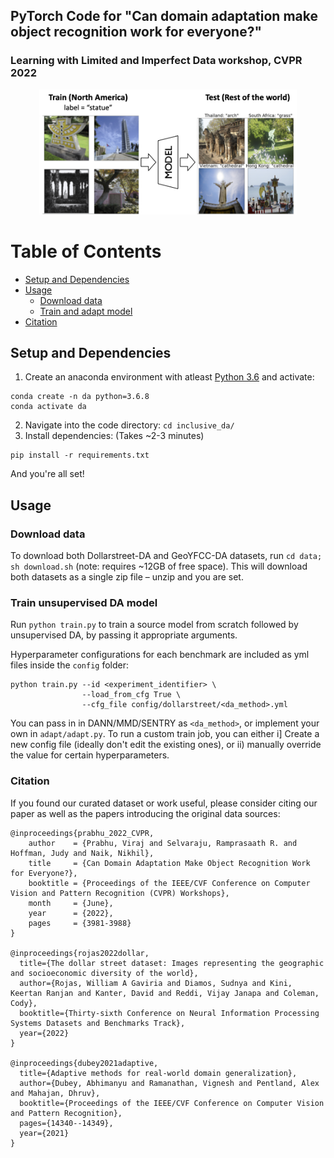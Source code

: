 
## PyTorch Code for "Can domain adaptation make object recognition work for everyone?" 
### Learning with Limited and Imperfect Data workshop, CVPR 2022

<div align="center">
    <img src="data/teaser.png" height=200 alt="LANCE logo"/>
</div>

Table of Contents
=================

   * [Setup and Dependencies](#setup-and-dependencies)
   * [Usage](#usage)
      * [Download data](#data-download)
      * [Train and adapt model](#train-and-adapt-model)
   * [Citation](#citation)

## Setup and Dependencies

1. Create an anaconda environment with atleast [Python 3.6](https://www.python.org/downloads/release/python-365/) and activate: 
```
conda create -n da python=3.6.8
conda activate da
```
2. Navigate into the code directory: ```cd inclusive_da/```
3. Install dependencies: (Takes ~2-3 minutes) 
```
pip install -r requirements.txt
``` 

And you're all set! 

## Usage 

### Download data

To download both Dollarstreet-DA and GeoYFCC-DA datasets, run `cd data; sh download.sh` (note: requires ~12GB of free space). This will download both datasets as a single zip file – unzip and you are set. 

### Train unsupervised DA model

Run ```python train.py``` to train a source model from scratch followed by unsupervised DA, by passing it appropriate arguments.

Hyperparameter configurations for each benchmark are included as yml files inside the ```config``` folder:

```
python train.py --id <experiment_identifier> \
                --load_from_cfg True \ 
                --cfg_file config/dollarstreet/<da_method>.yml
```

You can pass in in DANN/MMD/SENTRY as `<da_method>`, or implement your own in `adapt/adapt.py`. To run a custom train job, you can either i] Create a new config file (ideally don't edit the existing ones), or ii) manually override the value for certain hyperparameters.

### Citation

If you found our curated dataset or work useful, please consider citing our paper as well as the papers introducing the original data sources: 

```
@inproceedings{prabhu_2022_CVPR,
    author    = {Prabhu, Viraj and Selvaraju, Ramprasaath R. and Hoffman, Judy and Naik, Nikhil},
    title     = {Can Domain Adaptation Make Object Recognition Work for Everyone?},
    booktitle = {Proceedings of the IEEE/CVF Conference on Computer Vision and Pattern Recognition (CVPR) Workshops},
    month     = {June},
    year      = {2022},
    pages     = {3981-3988}
}

@inproceedings{rojas2022dollar,
  title={The dollar street dataset: Images representing the geographic and socioeconomic diversity of the world},
  author={Rojas, William A Gaviria and Diamos, Sudnya and Kini, Keertan Ranjan and Kanter, David and Reddi, Vijay Janapa and Coleman, Cody},
  booktitle={Thirty-sixth Conference on Neural Information Processing Systems Datasets and Benchmarks Track},
  year={2022}
}

@inproceedings{dubey2021adaptive,
  title={Adaptive methods for real-world domain generalization},
  author={Dubey, Abhimanyu and Ramanathan, Vignesh and Pentland, Alex and Mahajan, Dhruv},
  booktitle={Proceedings of the IEEE/CVF Conference on Computer Vision and Pattern Recognition},
  pages={14340--14349},
  year={2021}
}
```